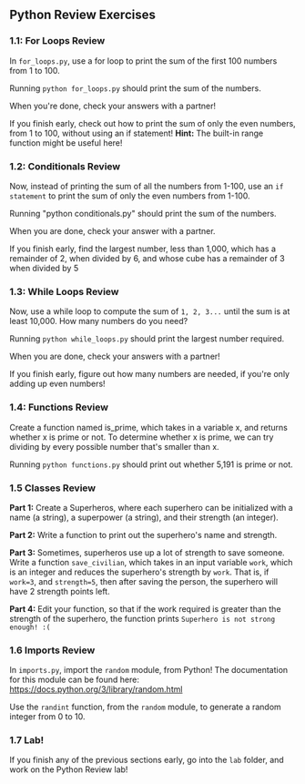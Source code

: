 ## Python Review Exercises

### 1.1: For Loops Review

In `for_loops.py`, use a for loop to print the sum
of the first 100 numbers from 1 to 100. 

Running `python for_loops.py` should print the sum of
the numbers.

When you're done, check your answers with a partner!

If you finish early, check out how to print the sum of only
the even numbers, from 1 to 100, without using an if statement!
**Hint:** The built-in range function might be useful here!

### 1.2: Conditionals Review

Now, instead of printing the sum of all the numbers from 1-100,
use an `if statement` to print the sum of only the even numbers
from 1-100.

Running "python conditionals.py" should print the sum of the numbers.

When you are done, check your answer with a partner.

If you finish early, find the largest number, less than 1,000, which
has a remainder of 2, when divided by 6, and whose cube has a remainder
of 3 when divided by 5

### 1.3: While Loops Review

Now, use a while loop to compute the sum of `1, 2, 3...` until
the sum is at least 10,000. How many numbers do you need?

Running `python while_loops.py` should print the largest number
required.

When you are done, check your answers with a partner!

If you finish early, figure out how many numbers are needed, if you're
only adding up even numbers!

### 1.4: Functions Review

Create a function named is_prime, which takes in a variable x, and
returns whether x is prime or not. To determine whether x
is prime, we can try dividing by every possible
number that's smaller than x.

Running `python functions.py` should print out whether 5,191 is
prime or not.

### 1.5 Classes Review

**Part 1:** Create a  Superheros, where each
superhero can be initialized with a name (a string),
a superpower (a string), and their strength (an integer).

**Part 2:** Write a function to print out the superhero's name and
strength.

**Part 3:** Sometimes, superheros use up a lot of
strength to save someone. Write a function `save_civilian`,
which takes in an input variable `work`, which is an integer
and reduces the superhero's strength by `work`. That is,
if `work=3`, and `strength=5`, then after saving the person,
the superhero will have 2 strength points left.

**Part 4:** Edit your function, so that if the work required
is greater than the strength of the superhero, the function
prints `Superhero is not strong enough! :(`

### 1.6 Imports Review

In `imports.py`, import the `random` module, from Python! The documentation
for this module can be found here: https://docs.python.org/3/library/random.html

Use the `randint` function, from the `random` module, to generate
a random integer from 0 to 10.

### 1.7 Lab!

If you finish any of the previous sections early, go into the
`lab` folder, and work on the Python Review lab!
